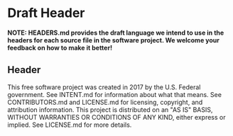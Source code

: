 # Draft Header
**NOTE: HEADERS.md provides the draft language we intend to use in the headers for each source file in the software project. We welcome your feedback on how to make it better!**

## Header

This free software project was created in 2017 by the U.S. Federal government. See INTENT.md for information about what that means. See CONTRIBUTORS.md and LICENSE.md for licensing, copyright, and attribution information. This project is distributed on an "AS IS" BASIS, WITHOUT WARRANTIES OR CONDITIONS OF ANY KIND, either express or implied. See LICENSE.md for more details.
<INSERT LICENSE-SPECIFIC HEADER HERE>
